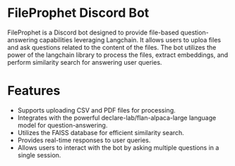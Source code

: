 # FileProphet Discord Bot
FileProphet is a Discord bot designed to provide file-based question-answering capabilities leveraging Langchain. It allows users to uploa files and ask questions related to the content of the files. The bot utilizes the power of the langchain library to process the files, extract embeddings, and perform similarity search for answering user queries.
# Features
- Supports uploading CSV and PDF files for processing.
- Integrates with the powerful declare-lab/flan-alpaca-large language model for question-answering.
- Utilizes the FAISS database for efficient similarity search.
- Provides real-time responses to user queries.
- Allows users to interact with the bot by asking multiple questions in a single session.
